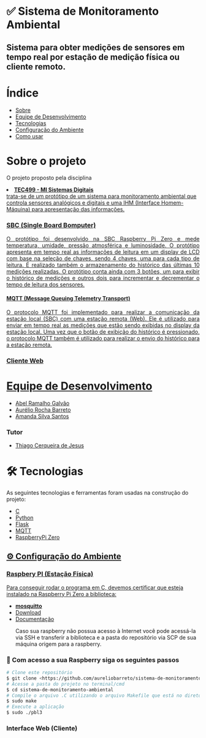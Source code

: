 # ✅ Sistema de Monitoramento Ambiental
## Sistema para obter medições de sensores em tempo real por estação de medição física ou cliente remoto.



Índice
=================
<!--ts-->
   * [Sobre](#sobre)
   * [Equipe de Desenvolvimento](#equipe-de-desenvolvimento)
   * [Tecnologias](#tecnologias)
   * [Configuração do Ambiente](#instalacao)
   * [Como usar](#como-usar)
<!--te-->
<div id="sobre">
    <h1>Sobre o projeto</h1>
    <p align="justify">
    O projeto proposto pela disciplina <b><li><a href="http://sites.ecomp.uefs.br/tec499/2016-1">TEC499 - MI Sistemas Digitais</li></b> trata-se de um protótipo de um sistema para
    monitoramento ambiental que controla sensores analógicos e digitais e uma IHM (Interface Homem-Máquina) para apresentação das informações.
    </p>
    <h3>SBC (Single Board Bomputer)</h3>
    <p align="justify">
    O protótipo foi desenvolvido na SBC Raspberry Pi Zero e mede temperatura, umidade, pressão atmosférica e luminosidade. O protótipo apresenta em tempo real as informações de leitura em um display de LCD com base na seleção de chaves, sendo 4 chaves, uma para cada tipo de leitura. É realizado também o armazenamento do histórico das últimas 10 medições realizadas. O protótipo conta ainda com 3 botões, um para exibir o histórico de medições e outros dois para incrementar e decrementar o tempo de leitura dos sensores.
    </p>
    <h4>MQTT (Message Queuing Telemetry Transport)</h4>
    <p align="justify">
    O protocolo MQTT foi implementado para realizar a comunicação da estação local (SBC) com uma estação remota (Web). Ele é utilizado para enviar em tempo real as medições que estão sendo exibidas no display da estação local. Uma vez que o botão de exibição do histórico é pressionado, o protocolo MQTT também é utilizado para realizar o envio do histórico para a estação remota.
    </p>
    <h3>Cliente Web</h3>
</div>


<div id="equipe-de-desenvolvimento">    
    <h1>Equipe de Desenvolvimento</h1>
    <ul>
	<li><a href="https://github.com/argalvao"> Abel Ramalho Galvão</li>
	<li><a href="https://github.com/aureliobarreto"> Aurélio Rocha Barreto </a></li>
        <li><a href="https://github.com/amandassa"> Amanda Silva Santos </a> </li>
	</ul>
    <h3>Tutor</h3>
    <ul>
        <li><a href="https://github.com/thiagocj">Thiago Cerqueira de Jesus</a></li>
    </ul>
</div>

<div id="tecnologias">
    <h1>🛠 Tecnologias</h1>
    <p>As seguintes tecnologias e ferramentas foram usadas na construção do projeto:</p>
    <ul>
    <li><a href="https://www.ibm.com/docs/pt/i/7.2?topic=languages-c-c">C</li>
    <li><a href="https://docs.python.org/3/">Python</li>
    <li><a href="https://flask.palletsprojects.com/en/2.1.x/">Flask</li>
    <li><a href="https://mqtt.org/">MQTT</li>
    <li><a href="https://www.raspberrypi.com/products/raspberry-pi-zero/">RaspberryPi Zero</li>
    </ul>
</div>

## ⚙️ Configuração do Ambiente
### Raspbery PI (Estação Física)
Para conseguir rodar o programa em C, devemos certificar que esteja instalado na Raspberry Pi Zero a biblioteca:

<ul>
	<li><b>mosquitto</b></li>
	<li><a href="https://mosquitto.org/download/">Download</a></li>
	<li><a href="https://mosquitto.org/api/files/mosquitto-h.html">Documentação</a></li>
</ul>
	
<ul>
	<p>Caso sua raspberry não possua acesso à Internet você pode acessá-la via SSH e transferir a biblioteca e a pasta do repositório via SCP de sua máquina origem para a raspberry.</p> 
</ul>

### 📜 Com acesso a sua Raspberry siga os seguintes passos

```bash
# Clone este repositório
$ git clone <https://github.com/aureliobarreto/sistema-de-monitoramento-ambiental>
# Acesse a pasta do projeto no terminal/cmd
$ cd sistema-de-monitoramento-ambiental
# Compile o arquivo .C utilizando o arquivo Makefile que está no diretório
$ sudo make
# Execute a aplicação
$ sudo ./pbl3
```

### Interface Web (Cliente)
